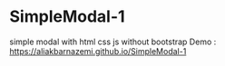 # SimpleModal-1
simple modal with html css js without bootstrap
Demo : https://aliakbarnazemi.github.io/SimpleModal-1
